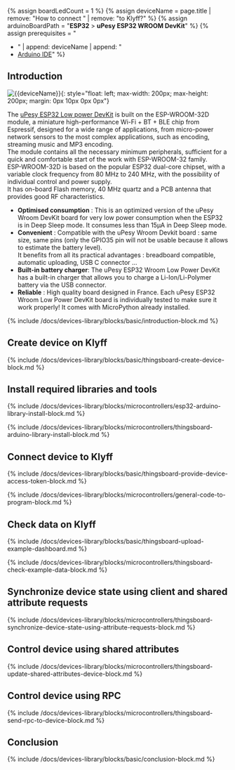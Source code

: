 
{% assign boardLedCount = 1 %}
{% assign deviceName = page.title | remove: "How to connect " | remove: "to Klyff?" %}
{% assign arduinoBoardPath = "**ESP32** > **uPesy ESP32 WROOM DevKit**" %}
{% assign prerequisites = "
- " | append: deviceName | append: "
- [Arduino IDE](https://www.arduino.cc/en/software)"
  %}

## Introduction

![{{deviceName}}](/images/devices-library/{{page.deviceImageFileName}}){: style="float: left; max-width: 200px; max-height: 200px; margin: 0px 10px 0px 0px"}

The [uPesy ESP32 Low power DevKit](https://www.upesy.com/products/upesy-esp32-wroom-low-power-devkit) is built on the ESP-WROOM-32D module, a miniature high-performance Wi-Fi + BT + BLE chip from Espressif, designed for a wide range of applications, from micro-power network sensors to the most complex applications, such as encoding, streaming music and MP3 encoding.  
The module contains all the necessary minimum peripherals, sufficient for a quick and comfortable start of the work with ESP-WROOM-32 family.  
ESP-WROOM-32D is based on the popular ESP32 dual-core chipset, with a variable clock frequency from 80 MHz to 240 MHz, with the possibility of individual control and power supply.  
It has on-board Flash memory, 40 MHz quartz and a PCB antenna that provides good RF characteristics.

- **Optimised consumption** : This is an optimized version of the uPesy Wroom DevKit board for very low power consumption when the ESP32 is in Deep Sleep mode. It consumes less than 15µA in Deep Sleep mode.  
- **Convenient** : Compatible with the uPesy Wroom Devkit board : same size, same pins (only the GPIO35 pin will not be usable because it allows to estimate the battery level).  
  It benefits from all its practical advantages : breadboard compatible, automatic uploading, USB C connector ...  
- **Built-in battery charger**: The uPesy ESP32 Wroom Low Power DevKit has a built-in charger that allows you to charge a Li-Ion/Li-Polymer battery via the USB connector.  
- **Reliable** : High quality board designed in France. Each uPesy ESP32 Wroom Low Power DevKit board is individually tested to make sure it work properly! It comes with MicroPython already installed.  

{% include /docs/devices-library/blocks/basic/introduction-block.md %}

## Create device on Klyff

{% include /docs/devices-library/blocks/basic/thingsboard-create-device-block.md %}

## Install required libraries and tools

{% include /docs/devices-library/blocks/microcontrollers/esp32-arduino-library-install-block.md %}

{% include /docs/devices-library/blocks/microcontrollers/thingsboard-arduino-library-install-block.md %}

## Connect device to Klyff

{% include /docs/devices-library/blocks/basic/thingsboard-provide-device-access-token-block.md %}

{% include /docs/devices-library/blocks/microcontrollers/general-code-to-program-block.md %}

## Check data on Klyff

{% include /docs/devices-library/blocks/basic/thingsboard-upload-example-dashboard.md %}

{% include /docs/devices-library/blocks/microcontrollers/thingsboard-check-example-data-block.md %}

## Synchronize device state using client and shared attribute requests

{% include /docs/devices-library/blocks/microcontrollers/thingsboard-synchronize-device-state-using-attribute-requests-block.md %}

## Control device using shared attributes

{% include /docs/devices-library/blocks/microcontrollers/thingsboard-update-shared-attributes-device-block.md %}

## Control device using RPC

{% include /docs/devices-library/blocks/microcontrollers/thingsboard-send-rpc-to-device-block.md %}

## Conclusion

{% include /docs/devices-library/blocks/basic/conclusion-block.md %}

